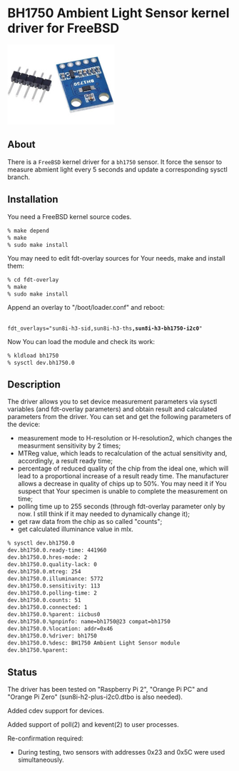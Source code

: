 # BH1750 Ambient Light Sensor kernel driver for FreeBSD

![BH1750](/bh1750_sensor.jpeg?raw=true "BH1750 Ambient Light sensor")

## About

There is a ```FreeBSD``` kernel driver for a ```bh1750``` sensor.
It force the sensor to measure abmient light every 5 seconds and update
a corresponding sysctl branch.

## Installation

You need a FreeBSD kernel source codes.
```shell
% make depend
% make
% sudo make install
```
You may need to edit fdt-overlay sources for Your needs, make and
install them:
```shell
% cd fdt-overlay
% make
% sudo make install
```
Append an overlay to "/boot/loader.conf" and reboot:
<pre><code>
fdt_overlays="sun8i-h3-sid,sun8i-h3-ths<b>,sun8i-h3-bh1750-i2c0</b>"
</code></pre>

Now You can load the module and check its work:
```shell
% kldload bh1750
% sysctl dev.bh1750.0
```

## Description

The driver allows you to set device measurement parameters via sysctl
variables (and fdt-overlay parameters) and obtain result and calculated
parameters from the driver.
You can set and get the following parameters of the device:

* measurement mode to H-resolution or H-resolution2, which changes
the measurment sensitivity by 2 times;
* MTReg value, which leads to recalculation of the actual sensitivity
and, accordingly, a result ready time;
* percentage of reduced quality of the chip from the ideal one, which will
lead to a proportional increase of a result ready time.
The manufacturer allows a decrease in quality of chips up to 50%.
You may need it if You suspect that Your specimen is unable to complete the
measurement on time;
* polling time up to 255 seconds (through fdt-overlay parameter only by now.
I still think if it may needed to dynamically change it);
* get raw data from the chip as so called "counts";
* get calculated illuminance value in mlx.

```shell
% sysctl dev.bh1750.0
dev.bh1750.0.ready-time: 441960
dev.bh1750.0.hres-mode: 2
dev.bh1750.0.quality-lack: 0
dev.bh1750.0.mtreg: 254
dev.bh1750.0.illuminance: 5772
dev.bh1750.0.sensitivity: 113
dev.bh1750.0.polling-time: 2
dev.bh1750.0.counts: 51
dev.bh1750.0.connected: 1
dev.bh1750.0.%parent: iicbus0
dev.bh1750.0.%pnpinfo: name=bh1750@23 compat=bh1750
dev.bh1750.0.%location: addr=0x46
dev.bh1750.0.%driver: bh1750
dev.bh1750.0.%desc: BH1750 Ambient Light Sensor module
dev.bh1750.%parent: 

```

## Status

The driver has been tested on "Raspberry Pi 2", "Orange Pi PC" and
"Orange Pi Zero" (sun8i-h2-plus-i2c0.dtbo is also needed).

Added cdev support for devices.

Added support of poll(2) and kevent(2) to user processes.

Re-confirmation required:
* During testing, two sensors with addresses 0x23 and 0x5С were used
simultaneously.
